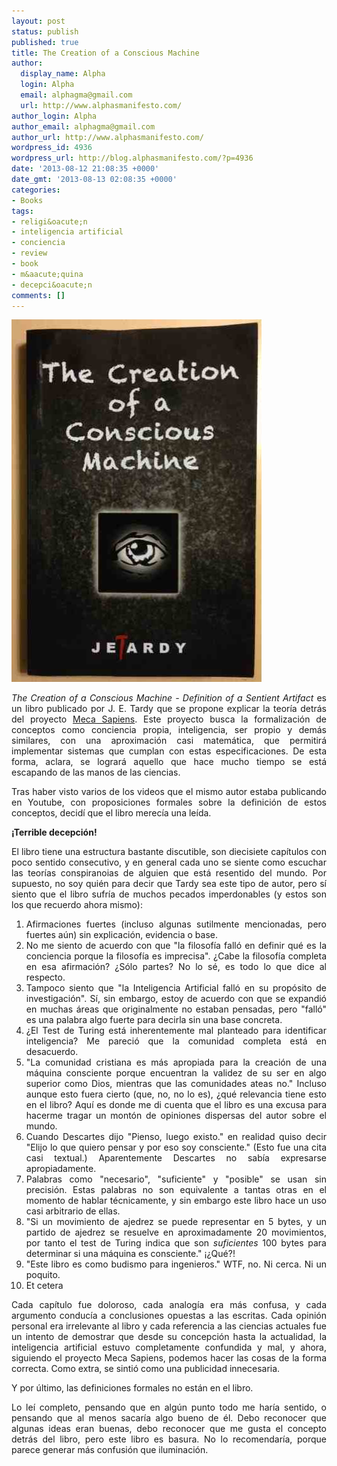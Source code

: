 ```yaml
---
layout: post
status: publish
published: true
title: The Creation of a Conscious Machine
author:
  display_name: Alpha
  login: Alpha
  email: alphagma@gmail.com
  url: http://www.alphasmanifesto.com/
author_login: Alpha
author_email: alphagma@gmail.com
author_url: http://www.alphasmanifesto.com/
wordpress_id: 4936
wordpress_url: http://blog.alphasmanifesto.com/?p=4936
date: '2013-08-12 21:08:35 +0000'
date_gmt: '2013-08-13 02:08:35 +0000'
categories:
- Books
tags:
- religi&oacute;n
- inteligencia artificial
- conciencia
- review
- book
- m&aacute;quina
- decepci&oacute;n
comments: []
---
```


![](/assets/The_Creation_of_a_Conscious_Machine.jpg)

<p style="text-align: justify;"><em>The Creation of a Conscious Machine - Definition of a Sentient Artifact</em> es un libro publicado por J. E. Tardy que se propone explicar la teor&iacute;a detr&aacute;s del proyecto <a href="http://www.mecasapiens.com/">Meca Sapiens</a>. Este proyecto busca la formalizaci&oacute;n de conceptos como conciencia propia, inteligencia, ser propio y dem&aacute;s similares, con una aproximaci&oacute;n casi matem&aacute;tica, que permitir&aacute; implementar sistemas que cumplan con estas especificaciones. De esta forma, aclara, se lograr&aacute; aquello que hace mucho tiempo se est&aacute; escapando de las manos de las ciencias.</p>
<p><!--more--></p>
<p style="text-align: justify;">Tras haber visto varios de los videos que el mismo autor estaba publicando en Youtube, con proposiciones formales sobre la definici&oacute;n de estos conceptos, decid&iacute; que el libro merec&iacute;a una le&iacute;da.</p>
<p style="text-align: justify;"><strong>&iexcl;Terrible decepci&oacute;n!</strong></p>
<p style="text-align: justify;">El libro tiene una estructura bastante discutible, son diecisiete cap&iacute;tulos con poco sentido consecutivo, y en general cada uno se siente como escuchar las teor&iacute;as conspiranoias de alguien que est&aacute; resentido del mundo. Por supuesto, no soy qui&eacute;n para decir que Tardy sea este tipo de autor, pero s&iacute; siento que el libro sufr&iacute;a de muchos pecados imperdonables (y estos son los que recuerdo ahora mismo):</p>
<ol style="text-align: justify;">
<li>Afirmaciones fuertes (incluso algunas sutilmente mencionadas, pero fuertes a&uacute;n) sin explicaci&oacute;n, evidencia o base.</li>
<li>No me siento de acuerdo con que "la filosof&iacute;a fall&oacute; en definir qu&eacute; es la conciencia porque la filosof&iacute;a es imprecisa". &iquest;Cabe la filosof&iacute;a completa en esa afirmaci&oacute;n? &iquest;S&oacute;lo partes? No lo s&eacute;, es todo lo que dice al respecto.</li>
<li>Tampoco siento que "la Inteligencia Artificial fall&oacute; en su prop&oacute;sito de investigaci&oacute;n". S&iacute;, sin embargo, estoy de acuerdo con que se expandi&oacute; en muchas &aacute;reas que originalmente no estaban pensadas, pero "fall&oacute;" es una palabra algo fuerte para decirla sin una base concreta.</li>
<li>&iquest;El Test de Turing est&aacute; inherentemente mal planteado para identificar inteligencia? Me pareci&oacute; que la comunidad completa est&aacute; en desacuerdo.</li>
<li>"La comunidad cristiana es m&aacute;s apropiada para la creaci&oacute;n de una m&aacute;quina consciente porque encuentran la validez de su ser en algo superior como Dios, mientras que las comunidades ateas no." Incluso aunque esto fuera cierto (que, no, no lo es), &iquest;qu&eacute; relevancia tiene esto en el libro? Aqu&iacute; es donde me di cuenta que el libro es una excusa para hacerme tragar un mont&oacute;n de opiniones dispersas del autor sobre el mundo.</li>
<li>Cuando Descartes dijo "Pienso, luego existo." en realidad quiso decir "Elijo lo que quiero pensar y por eso soy consciente." (Esto fue una cita casi textual.) Aparentemente Descartes no sab&iacute;a expresarse apropiadamente.</li>
<li>Palabras como "necesario", "suficiente" y "posible" se usan sin precisi&oacute;n. Estas palabras no son equivalente a tantas otras en el momento de hablar t&eacute;cnicamente, y sin embargo este libro hace un uso casi arbitrario de ellas.</li>
<li>"Si un movimiento de ajedrez se puede representar en 5 bytes, y un partido de ajedrez se resuelve en aproximadamente 20 movimientos, por tanto el test de Turing indica que son <em>suficientes</em> 100 bytes para determinar si una m&aacute;quina es consciente." &iexcl;&iquest;Qu&eacute;?!</li>
<li>"Este libro es como budismo para ingenieros." WTF, no. Ni cerca. Ni un poquito.</li>
<li>Et cetera</li>
</ol>
<p style="text-align: justify;">Cada cap&iacute;tulo fue doloroso, cada analog&iacute;a era m&aacute;s confusa, y cada argumento conduc&iacute;a a conclusiones opuestas a las escritas. Cada opini&oacute;n personal era irrelevante al libro y cada referencia a las ciencias actuales fue un intento de demostrar que desde su concepci&oacute;n hasta la actualidad, la inteligencia artificial estuvo completamente confundida y mal, y ahora, siguiendo el proyecto Meca Sapiens, podemos hacer las cosas de la forma correcta. Como extra, se sinti&oacute; como una publicidad innecesaria.</p>
<p style="text-align: justify;">Y por &uacute;ltimo, las definiciones formales no est&aacute;n en el libro.</p>
<p style="text-align: justify;">Lo le&iacute; completo, pensando que en alg&uacute;n punto todo me har&iacute;a sentido, o pensando que al menos sacar&iacute;a algo bueno de &eacute;l. Debo reconocer que algunas ideas eran buenas, debo reconocer que me gusta el concepto detr&aacute;s del libro, pero este libro es basura. No lo recomendar&iacute;a, porque parece generar m&aacute;s confusi&oacute;n que iluminaci&oacute;n.</p>
